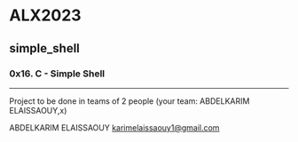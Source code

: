 # ALX2023
## simple_shell
### 0x16. C - Simple Shell
---
Project to be done in teams of 2 people (your team: ABDELKARIM ELAISSAOUY,x)

ABDELKARIM ELAISSAOUY <karimelaissaouy1@gmail.com>